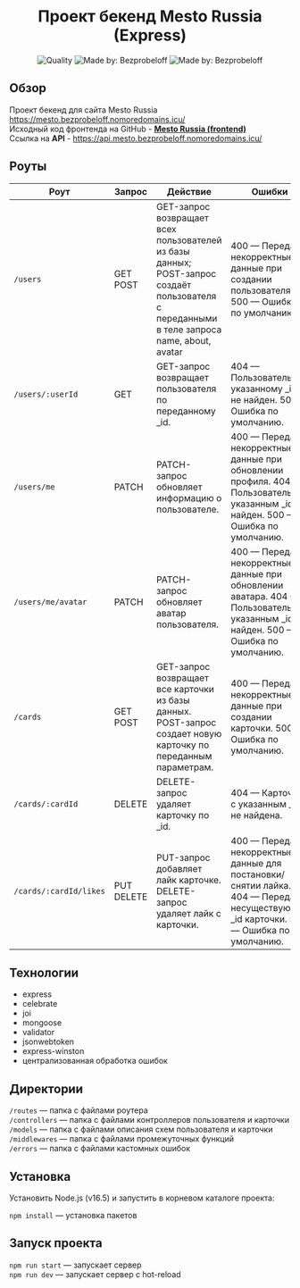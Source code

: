 <h1 align="center">Проект бекенд Mesto Russia (Express)</h1>
<p align="center">
    <img alt="Quality" src="https://img.shields.io/badge/status-release-orange.svg" >
    <img alt="Made by: Bezprobeloff" src="https://img.shields.io/badge/made%20by-Bezprobeloff-blue" />
    <img alt="Made by: Bezprobeloff" src="https://github.com/bezprobeloff/express-mesto-gha/actions/workflows/tests-14-sprint.yml/badge.svg" />
</p>

## Обзор

Проект бекенд для сайта Mesto Russia https://mesto.bezprobeloff.nomoredomains.icu/  
Исходный код фронтенда  на GitHub -  **[Mesto Russia (frontend)](https://github.com/bezprobeloff/react-mesto-auth/)**  
Ссылка на __API__ - https://api.mesto.bezprobeloff.nomoredomains.icu/  

## Роуты

| Роут | Запрос | Действие | Ошибки |
| --- | --- | --- | --- |
| `/users` | GET POST | GET-запрос возвращает всех пользователей из базы данных; POST-запрос создаёт пользователя с переданными в теле запроса name, about, avatar | 400 — Переданы некорректные данные при создании пользователя. 500 — Ошибка по умолчанию. |
| `/users/:userId` | GET | GET-запрос возвращает пользователя по переданному _id. | 404 — Пользователь по указанному _id не найден. 500 — Ошибка по умолчанию. |
| `/users/me` | PATCH | PATCH-запрос обновляет информацию о пользователе. | 400 — Переданы некорректные данные при обновлении профиля. 404 — Пользователь с указанным _id не найден. 500 — Ошибка по умолчанию. |
| `/users/me/avatar` | PATCH | PATCH-запрос обновляет аватар пользователя. | 400 — Переданы некорректные данные при обновлении аватара. 404 — Пользователь с указанным _id не найден. 500 — Ошибка по умолчанию. |
| `/cards` | GET POST | GET-запрос возвращает все карточки из базы данных. POST-запрос создает новую карточку по переданным параметрам. | 400 — Переданы некорректные данные при создании карточки. 500 — Ошибка по умолчанию. |
| `/cards/:cardId` | DELETE | DELETE-запрос удаляет карточку по _id. | 404 — Карточка с указанным _id не найдена. |
| `/cards/:cardId/likes` | PUT DELETE | PUT-запрос добавляет лайк карточке. DELETE-запрос удаляет лайк с карточки. | 400 — Переданы некорректные данные для постановки/снятии лайка. 404 — Передан несуществующий _id карточки. 500 — Ошибка по умолчанию. |

## Технологии

* express
* celebrate
* joi
* mongoose
* validator
* jsonwebtoken
* express-winston
* централизованная обработка ошибок

## Директории

`/routes` — папка с файлами роутера  
`/controllers` — папка с файлами контроллеров пользователя и карточки   
`/models` — папка с файлами описания схем пользователя и карточки  
`/middlewares` — папка с файлами промежуточных функций  
`/errors` — папка с файлами кастомных ошибок

## Установка

Установить Node.js (v16.5) и запустить в корневом каталоге проекта:

`npm install` — установка пакетов   

## Запуск проекта

`npm run start` — запускает сервер   
`npm run dev` — запускает сервер с hot-reload
